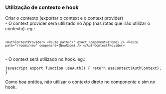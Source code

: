 ### Utilização de contexto e hook
Criar o contexto (exportar o context e o context provider)</br>
    - O context provider será utilizado no App (nas rotas que irão utilizar o contexto). eg.:</br>
      <pre>
      <code>
      ```
      <AuthContextProvider>
        <Route path="/" exact component={Home} />
        <Route path="/rooms/new" component={NewRoom} />
      </AuthContextProvider>
      ```
      </code>
      </pre>
    - O context será utilizado no hook. eg.:
    <pre>
      ```javascript
      export function useAuth() {
        return useContext(AuthContext);
      }
            ```
      </pre>
    Como boa prática, não utilizar o contexto direto no componente e sim no hook.